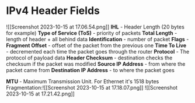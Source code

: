 # IPv4 Header Fields
![[Screenshot 2023-10-15 at 17.06.54.png]]
**IHL** - Header Length (20 bytes for example)
**Type of Service (ToS)** - priority of packets
**Total Length** - length of header + all behind data
**Identification** - number of packet
**Flags** - 
**Fragment Offset** - offset of the packet from the previous one
**Time To Live** - decremented each time the packet goes through the router
**Protocol** - The protocol of payload data
**Header Checksum** - destination checks the checksum if the packet was modified
**Source IP Address** - from where the packet came from
**Destination IP Address** - to where the packet goes

**MTU** - Maximum Transmission Unit. For Ethernet it's 1518 bytes
Fragmentation:![[Screenshot 2023-10-15 at 17.18.07.png]]
![[Screenshot 2023-10-15 at 17.21.42.png]]